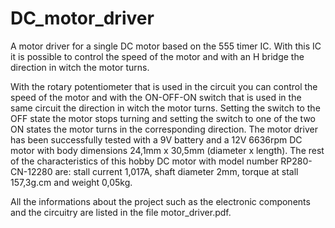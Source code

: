 # DC_motor_driver
A motor driver for a single DC motor based on the 555 timer IC. With this IC it is possible to control the speed of the motor and with an H bridge the direction in witch the motor turns.

With the rotary potentiometer that is used in the circuit you can control the speed of the motor and with the ON-OFF-ON switch that is used in the same circuit the direction in witch the motor turns. Setting the switch to the OFF state the motor stops turning and setting the switch to one of the two ON states the motor turns in the corresponding direction. The motor driver has been successfully tested with a 9V battery and a 12V 6636rpm DC motor with body dimensions 24,1mm x 30,5mm (diameter x length). The rest of the characteristics of this hobby DC motor with model number RP280-CN-12280 are: stall current 1,017A, shaft diameter 2mm, torque at stall 157,3g.cm and weight 0,05kg.

All the informations about the project such as the electronic components and the circuitry are listed in the file motor_driver.pdf.
